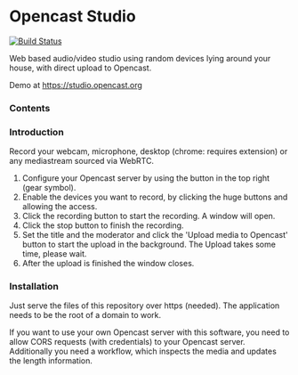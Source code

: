 Opencast Studio
===============

[![Build Status](https://travis-ci.com/elan-ev/opencast-studio.svg?branch=master)
](https://travis-ci.com/elan-ev/opencast-studio)

Web based audio/video studio using random devices lying around your house, with direct upload to Opencast.

Demo at <https://studio.opencast.org>

### Contents

### Introduction
Record your webcam, microphone, desktop (chrome: requires extension) or any mediastream sourced via WebRTC.

1. Configure your Opencast server by using the button in the top right (gear symbol).
2. Enable the devices you want to record, by clicking the huge buttons and allowing the access.
3. Click the recording button to start the recording. A window will open.
4. Click the stop button to finish the recording.
5. Set the title and the moderator and click the 'Upload media to Opencast' button to start the upload in the background. The Upload takes some time, please wait.
6. After the upload is finished the window closes.

### Installation

Just serve the files of this repository over https (needed). The application needs to be the root of a domain to work.

If you want to use your own Opencast server with this software, you need to allow CORS requests (with credentials) to your Opencast server. Additionally you need a workflow, which inspects the media and updates the length information.
